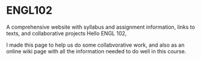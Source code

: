 # ENGL102
A comprehensive website with syllabus and assignment information, links to texts, and collaborative projects
Hello ENGL 102,

I made this page to help us do some collabvorative work, and also as an online wiki page with all the information needed to do well in this course. 
